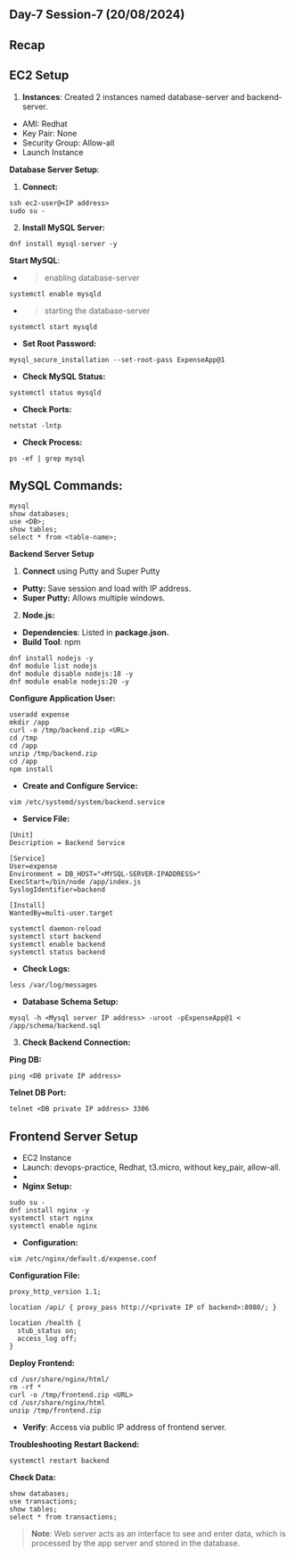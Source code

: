 Day-7 Session-7 (20/08/2024) 
----------------------------
Recap
------
## EC2 Setup
1. **Instances**: Created 2 instances named database-server and backend-server.
- AMI: Redhat
- Key Pair: None
- Security Group: Allow-all
- Launch Instance
  
**Database Server Setup**:
1. **Connect:**
```
ssh ec2-user@<IP address>
sudo su -
```
2. **Install MySQL Server:**
```
dnf install mysql-server -y
```
 **Start MySQL**:
 
- > enabling database-server
```
systemctl enable mysqld 
```
- > starting the database-server
```
systemctl start mysqld
```
- **Set Root Password:**
```
mysql_secure_installation --set-root-pass ExpenseApp@1
```
- **Check MySQL Status:**
```
systemctl status mysqld
```
- **Check Ports:**
```
netstat -lntp
```
- **Check Process:**
```
ps -ef | grep mysql
```

**MySQL Commands:**
------------------
```
mysql
show databases;
use <DB>;
show tables;
select * from <table-name>;
```
**Backend Server Setup**
1. **Connect** using Putty and Super Putty
- **Putty:** Save session and load with IP address.
- **Super Putty:** Allows multiple windows.
  
2. **Node.js:**
- **Dependencies**: Listed in **package.json.**
- **Build Tool**: npm
```
dnf install nodejs -y
dnf module list nodejs
dnf module disable nodejs:18 -y
dnf module enable nodejs:20 -y
```
**Configure Application User:**
```
useradd expense
mkdir /app
curl -o /tmp/backend.zip <URL>
cd /tmp
cd /app
unzip /tmp/backend.zip
cd /app
npm install
```

- **Create and Configure Service:**
```
vim /etc/systemd/system/backend.service
```

- **Service File:**
```
[Unit]
Description = Backend Service

[Service]
User=expense
Environment = DB_HOST="<MYSQL-SERVER-IPADDRESS>"
ExecStart=/bin/node /app/index.js
SyslogIdentifier=backend

[Install]
WantedBy=multi-user.target
```
```
systemctl daemon-reload
systemctl start backend
systemctl enable backend
systemctl status backend
```
- **Check Logs:**
```
less /var/log/messages
```
- **Database Schema Setup:**
```
mysql -h <Mysql server IP address> -uroot -pExpenseApp@1 < /app/schema/backend.sql
```
3. **Check Backend Connection:**

**Ping DB:**
```
ping <DB private IP address>
```
**Telnet DB Port:**
```
telnet <DB private IP address> 3306
```

**Frontend Server Setup**
-----------------------
- EC2 Instance
- Launch: devops-practice, Redhat, t3.micro, without key_pair, allow-all.
- 
- **Nginx Setup:**
```
sudo su -
dnf install nginx -y
systemctl start nginx
systemctl enable nginx
```
- **Configuration:**
```
vim /etc/nginx/default.d/expense.conf
```
**Configuration File:**
```
proxy_http_version 1.1;

location /api/ { proxy_pass http://<private IP of backend>:8080/; }

location /health {
  stub_status on;
  access_log off;
}
```
**Deploy Frontend:**
```
cd /usr/share/nginx/html/
rm -rf *
curl -o /tmp/frontend.zip <URL>
cd /usr/share/nginx/html
unzip /tmp/frontend.zip
```
- **Verify**: Access via public IP address of frontend server.

**Troubleshooting**
**Restart Backend:**
```
systemctl restart backend
```
**Check Data:**
```
show databases;
use transactions;
show tables;
select * from transactions;
```
> **Note**: Web server acts as an interface to see and enter data, which is processed by the app server and stored in the database.
